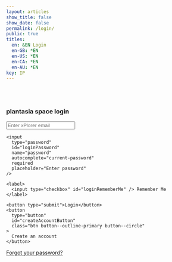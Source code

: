 ```yaml
---
layout: articles
show_title: false
show_date: false
permalink: /login/
public: true
titles:
  en: &EN Login
  en-GB: *EN
  en-US: *EN
  en-CA: *EN
  en-AU: *EN
key: IP
---
```


<br><br>

<div class="web-container">
  <h3 id="loginTitle">plantasia space login</h3>

  <!-- Login Form (shown if no recovery token is present) -->
  <form id="loginForm" class="contact-form">
    <input
      type="email"
      id="loginEmail"
      name="email"
      autocomplete="email"
      required
      placeholder="Enter xPlorer email"
    />

    <input
      type="password"
      id="loginPassword"
      name="password"
      autocomplete="current-password"
      required
      placeholder="Enter password"
    />

    <label>
      <input type="checkbox" id="loginRememberMe" /> Remember Me
    </label>

    <button type="submit">Login</button>
    <button
      type="button"
      id="createAccountButton"
      class="btn button--outline-primary button--circle"
    >
      Create an account
    </button>
  </form>

  <!-- Reset Password Form (shown if recovery token is present) -->
  <form id="resetPasswordForm" class="contact-form" style="display: none;">
    <!-- Hidden email field for accessibility and password managers -->
    <input
      type="email"
      id="resetEmail"
      name="email"
      autocomplete="email"
      style="display: none;"
      tabindex="-1"
    />

    <input
      type="password"
      id="resetNewPassword"
      name="newPassword"
      autocomplete="new-password"
      required
      placeholder="Enter your new password"
    />

    <input
      type="password"
      id="resetConfirmNewPassword"
      name="confirmNewPassword"
      autocomplete="new-password"
      required
      placeholder="Confirm your new password"
    />

    <button type="submit">Reset Password</button>
  </form>

  <!-- Server message display -->
  <p id="message" style="color: red;"></p>

  <!-- Forgot password link -->
  <p><a href="#" id="forgotPasswordLink">Forgot your password?</a></p>
</div>

<script>
document.addEventListener('DOMContentLoaded', function() {
  const messageElement = document.getElementById('message');
  const resetPasswordForm = document.getElementById('resetPasswordForm');
  const loginForm = document.getElementById('loginForm');
  const loginTitle = document.getElementById('loginTitle');

  // Function to parse URL hash (for reset password token)
  function parseHash() {
    const hash = window.location.hash.substring(1); // Get everything after '#'
    const params = new URLSearchParams(hash);
    return {
      accessToken: params.get('access_token'),
      type: params.get('type'),
    };
  }

  // Function to handle password reset
async function handleResetPassword(accessToken) {
  // IMPORTANT: Match the input IDs you have in the HTML
  const newPassword = document.getElementById('resetNewPassword').value.trim();
  const confirmPassword = document.getElementById('resetConfirmNewPassword').value.trim();

  if (newPassword !== confirmPassword) {
    messageElement.innerText = "Passwords do not match.";
    messageElement.style.color = 'red';
    return;
  }

  try {
    const response = await fetch('https://api.plantasia.space/api/auth/reset-password', {
      method: 'POST',
      headers: {
        'Content-Type': 'application/json',
      },
      credentials: 'include',
      body: JSON.stringify({ accessToken, newPassword })
    });

    if (!response.ok) {
      let data = {};
      try {
        data = await response.json();
      } catch {
        // If response isn't valid JSON
        throw new Error(`Unexpected error occurred (${response.status})`);
      }

      // Combine the server's message + error into one
      const fullErrorMessage = `${data.message || 'Ops, password reset failed'}${data.error ? ': ' + data.error : ''}`;
      throw new Error(fullErrorMessage);
    }

    // Success
    messageElement.innerText = "Password reset successful! You can now log in with your new password.";
    messageElement.style.color = 'green';
    setTimeout(() => window.location.href = '/login', 1500);

  } catch (error) {
    console.error('Password reset error:', error);
    messageElement.innerText =
      typeof error === 'string'
        ? error
        : (error.message || 'An unexpected error occurred.');
    messageElement.style.color = 'red';
  }
}

  // Setup form handlers using auth.js's functions
  function setupLoginForm() {
    loginForm.addEventListener('submit', function(event) {
      event.preventDefault();
      const email = document.getElementById('loginEmail').value.trim();
      const password = document.getElementById('loginPassword').value.trim();
      loginUser(email, password); // Use auth.js's loginUser function
    });
  }

  function setupCreateAccountButton() {
    document.getElementById('createAccountButton').addEventListener('click', function() {
      window.location.href = '/register';
    });
  }

  function setupForgotPasswordLink() {
    document.getElementById('forgotPasswordLink').addEventListener('click', async function(event) {
      event.preventDefault();
      const email = document.getElementById('loginEmail').value.trim();
      if (!email) {
        messageElement.innerText = "Please enter your email to reset the password.";
        messageElement.style.color = 'red';
        return;
      }
      await forgotPassword(email); // Use auth.js's forgotPassword function
    });
  }

  // Initialize all form behaviors
  function initializeForms() {
    setupLoginForm();
    setupCreateAccountButton();
    setupForgotPasswordLink();
  }

  // Initialize the page logic
  function initializePage() {
    const { accessToken, type } = parseHash();

    if (type === 'recovery' && accessToken) {
      loginForm.style.display = 'none';
      resetPasswordForm.style.display = 'block';
      loginTitle.textContent = 'Reset Your Password';

      resetPasswordForm.addEventListener('submit', function(event) {
        event.preventDefault();
        handleResetPassword(accessToken);
      });
    } else {
      loginForm.style.display = 'block';
      resetPasswordForm.style.display = 'none';
    }

    initializeForms();
  }

  initializePage(); // Start page-specific logic
});
</script>
